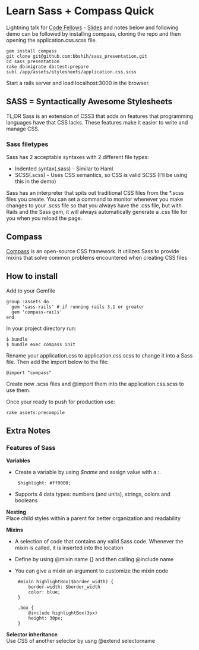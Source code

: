 # Learn Sass + Compass Quick

Lightning talk for [Code Fellows](http://www.codefellows.org) - [Slides](http://www.slideshare.net/billyshih/learn-sass-and-compass-quick-21581469) and notes below and following demo can be followed by installing compass, cloning the repo and then opening the application.css.scss file.

    gem install compass
    git clone git@github.com:bbshih/sass_presentation.git
    cd sass_presentation
    rake db:migrate db:test:prepare
    subl /app/assets/stylesheets/application.css.scss

Start a rails server and load localhost:3000 in the browser.

## SASS = Syntactically Awesome Stylesheets
TL;DR Sass is an extension of CSS3 that adds on features that programming languages have that CSS lacks. These features make it easier to write and manage CSS.

### Sass filetypes
Sass has 2 acceptable syntaxes with 2 different file types:
  - Indented syntax(.sass) - Similar to Haml
  - SCSS(.scss) - Uses CSS semantics, so CSS is valid SCSS (I'll be using this in the demo)

Sass has an interpreter that spits out traditional CSS files from the *.scss files you create. You can set a command to monitor whenever you make changes to your .scss file so that you always have the .css file, but with Rails and the Sass gem, it will always automatically generate a .css file for you when you reload the page.

## Compass

[Compass](http://compass-style.org/) is an open-source CSS framework. It utilizes Sass to provide mixins that solve common problems encountered when creating CSS files

## How to install

Add to your Gemfile

    group :assets do
      gem 'sass-rails' # if running rails 3.1 or greater
      gem 'compass-rails'
    end

In your project directory run:

    $ bundle
    $ bundle exec compass init

Rename your application.css to application.css.scss to change it into a Sass file. Then add the import below to the file:

    @import "compass"

Create new .scss files and @import them into the application.css.scss to use them.

Once your ready to push for production use:

    rake assets:precompile

## Extra Notes

### Features of Sass  
**Variables**
 - Create a variable by using _$name_ and assign value with a :.

        $highlight: #ff0000;

 - Supports 4 data types: numbers (and units), strings, colors and booleans

**Nesting**  
 Place child styles within a parent for better organization and readability

**Mixins**
 - A selection of code that contains any valid Sass code. Whenever the mixin is called, it is inserted into the location
 - Define by using @mixin name {} and then calling @include name
 - You can give a mixin an argument to customize the mixin code

        #mixin highlightBox($border_width) {
            border-width: $border_width
            color: blue;
        }
        
        .box {
            @include highlightBox(3px)
            height: 30px;
        }

**Selector inheritance**  
Use CSS of another selector by usng @extend selectorname
